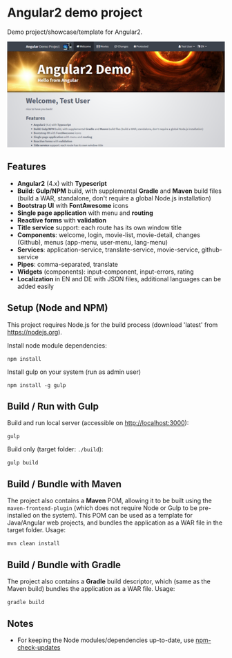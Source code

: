 # Angular2 demo project
Demo project/showcase/template for Angular2.

![Screenshot](screenshot.png)

## Features
- **Angular2** (4.x) with **Typescript**
- **Build**: **Gulp/NPM** build, with supplemental **Gradle** and **Maven** build files (build a WAR, standalone, don't require a global Node.js installation)
- **Bootstrap UI** with **FontAwesome** icons
- **Single page application** with menu and **routing**
- **Reactive forms** with **validation**
- **Title service** support: each route has its own window title
- **Components**: welcome, login, movie-list, movie-detail, changes (Github), menus (app-menu, user-menu, lang-menu)
- **Services**: application-service, translate-service, movie-service, github-service
- **Pipes**: comma-separated, translate
- **Widgets** (components): input-component, input-errors, rating
- **Localization** in EN and DE with JSON files, additional languages can be added easily

## Setup (Node and NPM)
This project requires Node.js for the build process (download 'latest' from https://nodejs.org).

Install node module dependencies:
```
npm install
```
Install gulp on your system (run as admin user)
```
npm install -g gulp
```

## Build / Run with Gulp
Build and run local server (accessible on [http://localhost:3000](http://localhost:3000)):
```
gulp
```
Build only (target folder: `./build`):
```
gulp build
```

## Build / Bundle with Maven
The project also contains a **Maven** POM, allowing it to be built using the `maven-frontend-plugin` (which does not require Node or Gulp to be pre-installed on the system). This POM can be used as a template for Java/Angular web projects, and bundles the application as a WAR file in the target folder.
Usage:

    mvn clean install
	
## Build / Bundle with Gradle
The project also contains a **Gradle** build descriptor, which (same as the Maven build)  bundles the application as a WAR file.
Usage:

    gradle build

## Notes

 - For keeping the Node modules/dependencies up-to-date, use [npm-check-updates](https://www.npmjs.com/package/npm-check-updates)
